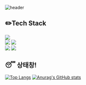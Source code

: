 <!-- ![header](https://capsule-render.vercel.app/api?type=waving&text=누추한%20곳에%20어쩐일로%20%F0%9F%A4%97&color=gradient&height=300)-->

<div>
  
  <!--Header-->
  
  ![header](https://capsule-render.vercel.app/api?type=Venomk&color=gradient&height=300&section=header&text=누추한%20곳에%20어쩐일로%20%F0%9F%A4%97)


</div>

<div>
  <!--Body-->
  
  ## :pencil2:Tech Stack
  
  <img src="https://img.shields.io/badge/java-007396?style=for-the-badge&logo=java&logoColor=white"> 
  <br>
  <img src="https://img.shields.io/badge/html5-E34F26?style=for-the-badge&logo=html5&logoColor=white"> 
  <img src="https://img.shields.io/badge/css-1572B6?style=for-the-badge&logo=css3&logoColor=white"> 
  <br>
  <img src="https://img.shields.io/badge/oracle-F80000?style=for-the-badge&logo=oracle&logoColor=white"> 
  <img src="https://img.shields.io/badge/mariaDB-003545?style=for-the-badge&logo=mariaDB&logoColor=white">
  <br>
  
  
  ## :sleeping: 상태창!
  
  [![Top Langs](https://github-readme-stats.vercel.app/api/top-langs/?username=pingpingeee)](https://github.com/anuraghazra/github-readme-stats)
  [![Anurag's GitHub stats](https://github-readme-stats.vercel.app/api?username=pingpingeee)](https://github.com/anuraghazra/github-readme-stats)
</div>
<!--
**pingpingeee/pingpingeee** is a ✨ _special_ ✨ repository because its `README.md` (this file) appears on your GitHub profile.

Here are some ideas to get you started:

- 🔭 I’m currently working on ...
- 🌱 I’m currently learning ...
- 👯 I’m looking to collaborate on ...
- 🤔 I’m looking for help with ...
- 💬 Ask me about ...
- 📫 How to reach me: ...
- 😄 Pronouns: ...
- ⚡ Fun fact: ...
-->

